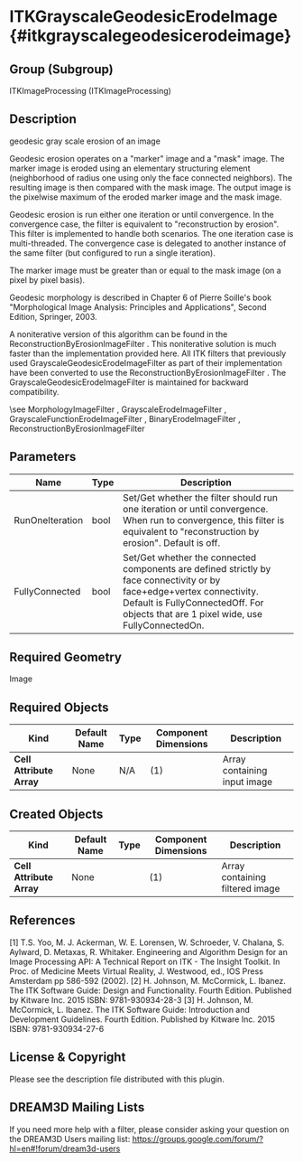 ITKGrayscaleGeodesicErodeImage {#itkgrayscalegeodesicerodeimage}
==============================

## Group (Subgroup) ##
ITKImageProcessing (ITKImageProcessing)

## Description ##
geodesic gray scale erosion of an image

Geodesic erosion operates on a "marker" image and a "mask" image. The marker image is eroded using an elementary structuring element (neighborhood of radius one using only the face connected neighbors). The resulting image is then compared with the mask image. The output image is the pixelwise maximum of the eroded marker image and the mask image.

Geodesic erosion is run either one iteration or until convergence. In the convergence case, the filter is equivalent to "reconstruction by erosion". This filter is implemented to handle both scenarios. The one iteration case is multi-threaded. The convergence case is delegated to another instance of the same filter (but configured to run a single iteration).

The marker image must be greater than or equal to the mask image (on a pixel by pixel basis).

Geodesic morphology is described in Chapter 6 of Pierre Soille's book "Morphological Image Analysis: Principles and Applications", Second Edition, Springer, 2003.

A noniterative version of this algorithm can be found in the ReconstructionByErosionImageFilter . This noniterative solution is much faster than the implementation provided here. All ITK filters that previously used GrayscaleGeodesicErodeImageFilter as part of their implementation have been converted to use the ReconstructionByErosionImageFilter . The GrayscaleGeodesicErodeImageFilter is maintained for backward compatibility.

\see MorphologyImageFilter , GrayscaleErodeImageFilter , GrayscaleFunctionErodeImageFilter , BinaryErodeImageFilter , ReconstructionByErosionImageFilter

## Parameters ##
| Name | Type | Description |
|------|------|------|
| RunOneIteration | bool| Set/Get whether the filter should run one iteration or until convergence. When run to convergence, this filter is equivalent to "reconstruction by erosion". Default is off. |
| FullyConnected | bool| Set/Get whether the connected components are defined strictly by face connectivity or by face+edge+vertex connectivity. Default is FullyConnectedOff. For objects that are 1 pixel wide, use FullyConnectedOn. |


## Required Geometry ##
Image

## Required Objects ##
| Kind | Default Name | Type | Component Dimensions | Description |
|------|--------------|-------------|---------|-----|
| **Cell Attribute Array** | None | N/A | (1)  | Array containing input image

## Created Objects ##
| Kind | Default Name | Type | Component Dimensions | Description |
|------|--------------|-------------|---------|-----|
| **Cell Attribute Array** | None |  | (1)  | Array containing filtered image

## References ##
[1] T.S. Yoo, M. J. Ackerman, W. E. Lorensen, W. Schroeder, V. Chalana, S. Aylward, D. Metaxas, R. Whitaker. Engineering and Algorithm Design for an Image Processing API: A Technical Report on ITK - The Insight Toolkit. In Proc. of Medicine Meets Virtual Reality, J. Westwood, ed., IOS Press Amsterdam pp 586-592 (2002). 
[2] H. Johnson, M. McCormick, L. Ibanez. The ITK Software Guide: Design and Functionality. Fourth Edition. Published by Kitware Inc. 2015 ISBN: 9781-930934-28-3
[3] H. Johnson, M. McCormick, L. Ibanez. The ITK Software Guide: Introduction and Development Guidelines. Fourth Edition. Published by Kitware Inc. 2015 ISBN: 9781-930934-27-6

## License & Copyright ##

Please see the description file distributed with this plugin.

## DREAM3D Mailing Lists ##

If you need more help with a filter, please consider asking your question on the DREAM3D Users mailing list:
https://groups.google.com/forum/?hl=en#!forum/dream3d-users
